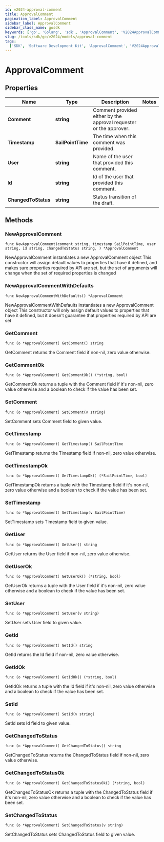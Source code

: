 ```yaml
---
id: v2024-approval-comment
title: ApprovalComment
pagination_label: ApprovalComment
sidebar_label: ApprovalComment
sidebar_class_name: gosdk
keywords: ['go', 'Golang', 'sdk', 'ApprovalComment', 'V2024ApprovalComment']
slug: /tools/sdk/go/v2024/models/approval-comment
tags:
  ['SDK', 'Software Development Kit', 'ApprovalComment', 'V2024ApprovalComment']
---
```


# ApprovalComment

## Properties

| Name | Type | Description | Notes |
| --- | --- | --- | --- |
| **Comment** | **string** | Comment provided either by the approval requester or the approver. |
| **Timestamp** | **SailPointTime** | The time when this comment was provided. |
| **User** | **string** | Name of the user that provided this comment. |
| **Id** | **string** | Id of the user that provided this comment. |
| **ChangedToStatus** | **string** | Status transition of the draft. |

## Methods

### NewApprovalComment

`func NewApprovalComment(comment string, timestamp SailPointTime, user string, id string, changedToStatus string, ) *ApprovalComment`

NewApprovalComment instantiates a new ApprovalComment object This constructor will assign default values to properties that have it defined, and makes sure properties required by API are set, but the set of arguments will change when the set of required properties is changed

### NewApprovalCommentWithDefaults

`func NewApprovalCommentWithDefaults() *ApprovalComment`

NewApprovalCommentWithDefaults instantiates a new ApprovalComment object This constructor will only assign default values to properties that have it defined, but it doesn't guarantee that properties required by API are set

### GetComment

`func (o *ApprovalComment) GetComment() string`

GetComment returns the Comment field if non-nil, zero value otherwise.

### GetCommentOk

`func (o *ApprovalComment) GetCommentOk() (*string, bool)`

GetCommentOk returns a tuple with the Comment field if it's non-nil, zero value otherwise and a boolean to check if the value has been set.

### SetComment

`func (o *ApprovalComment) SetComment(v string)`

SetComment sets Comment field to given value.

### GetTimestamp

`func (o *ApprovalComment) GetTimestamp() SailPointTime`

GetTimestamp returns the Timestamp field if non-nil, zero value otherwise.

### GetTimestampOk

`func (o *ApprovalComment) GetTimestampOk() (*SailPointTime, bool)`

GetTimestampOk returns a tuple with the Timestamp field if it's non-nil, zero value otherwise and a boolean to check if the value has been set.

### SetTimestamp

`func (o *ApprovalComment) SetTimestamp(v SailPointTime)`

SetTimestamp sets Timestamp field to given value.

### GetUser

`func (o *ApprovalComment) GetUser() string`

GetUser returns the User field if non-nil, zero value otherwise.

### GetUserOk

`func (o *ApprovalComment) GetUserOk() (*string, bool)`

GetUserOk returns a tuple with the User field if it's non-nil, zero value otherwise and a boolean to check if the value has been set.

### SetUser

`func (o *ApprovalComment) SetUser(v string)`

SetUser sets User field to given value.

### GetId

`func (o *ApprovalComment) GetId() string`

GetId returns the Id field if non-nil, zero value otherwise.

### GetIdOk

`func (o *ApprovalComment) GetIdOk() (*string, bool)`

GetIdOk returns a tuple with the Id field if it's non-nil, zero value otherwise and a boolean to check if the value has been set.

### SetId

`func (o *ApprovalComment) SetId(v string)`

SetId sets Id field to given value.

### GetChangedToStatus

`func (o *ApprovalComment) GetChangedToStatus() string`

GetChangedToStatus returns the ChangedToStatus field if non-nil, zero value otherwise.

### GetChangedToStatusOk

`func (o *ApprovalComment) GetChangedToStatusOk() (*string, bool)`

GetChangedToStatusOk returns a tuple with the ChangedToStatus field if it's non-nil, zero value otherwise and a boolean to check if the value has been set.

### SetChangedToStatus

`func (o *ApprovalComment) SetChangedToStatus(v string)`

SetChangedToStatus sets ChangedToStatus field to given value.
